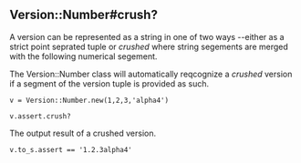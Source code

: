 ## Version::Number#crush?

A version can be represented as a string in one of two ways --either
as a strict point seprated tuple or *crushed* where string segements
are merged with the following numerical segement.

The Version::Number class will automatically reqcognize a *crushed*
version if a segment of the version tuple is provided as such.

    v = Version::Number.new(1,2,3,'alpha4')

    v.assert.crush?

The output result of a crushed version.

    v.to_s.assert == '1.2.3alpha4'

